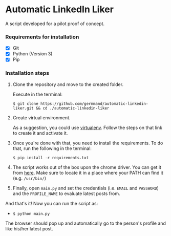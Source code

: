 # Automatic LinkedIn Liker
A script developed for a pilot proof of concept.

### Requirements for installation
- [x] Git
- [x] Python (Version 3)
- [x] Pip

### Installation steps
1. Clone the repository and move to the created folder.

    Execute in the terminal: 

   `$ git clone https://github.com/germmand/automatic-linkedin-liker.git && cd ./automatic-linkedin-liker`

2. Create virtual environment. 

    As a suggestion, you could use [virtualenv](https://packaging.python.org/guides/installing-using-pip-and-virtualenv/).
    Follow the steps on that link to create it and activate it.
    
3. Once you're done with that, you need to install the requirements. To do that, run the following in the terminal:

    `$ pip install -r requirements.txt`
    
4. The script works out of the box upon the chrome driver. You can get it from [here](https://sites.google.com/a/chromium.org/chromedriver/downloads).
   Make sure to locate it in a place where your PATH can find it (e.g. `/usr/bin/`)

5. Finally, open `main.py` and set the credentials (i.e. `EMAIL` and `PASSWORD`) and the `PROFILE_NAME` to evaluate latest posts from.

And that's it! Now you can run the script as:

- `$ python main.py`

The browser should pop up and automatically go to the person's profile and like his/her latest post.
